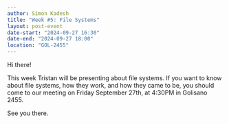 ```yaml
---
author: Simon Kadesh
title: "Week #5: File Systems"
layout: post-event
date-start: "2024-09-27 16:30"
date-end: "2024-09-27 18:00"
location: "GOL-2455"
---
```


Hi there!

This week Tristan will be presenting about file systems. If you want to know about file systems, how they work, and how they came to be, you should come to our meeting on Friday September 27th, at 4:30PM in Golisano 2455. 

See you there.
